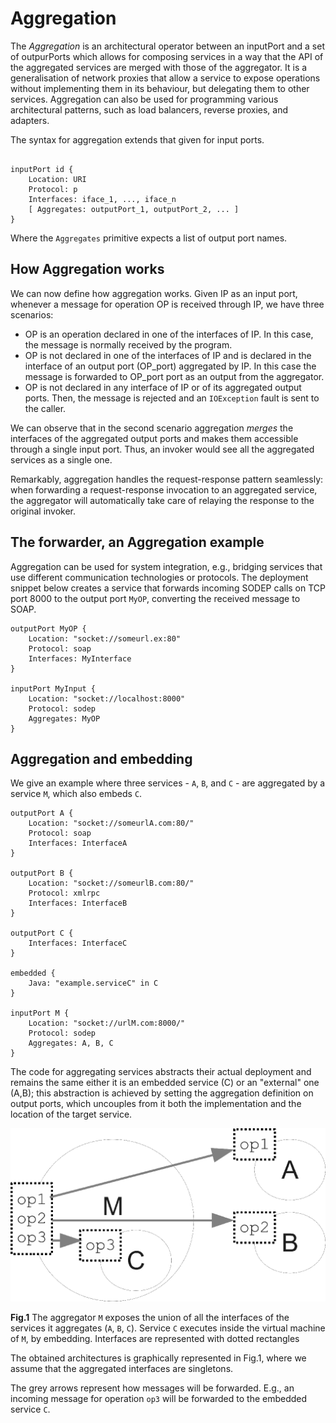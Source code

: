 # Aggregation

The _Aggregation_ is an architectural operator between an inputPort and a set of outpurPorts which allows for composing services in a way that the API of the aggregated services are merged with those of the aggregator. It is a generalisation of network proxies that allow a service to expose operations without implementing them in its behaviour, but delegating them to other services. Aggregation can also be used for programming various architectural patterns, such as load balancers, reverse proxies, and adapters.

The syntax for aggregation extends that given for input ports.

```text

inputPort id {
    Location: URI
    Protocol: p
    Interfaces: iface_1, ..., iface_n
    [ Aggregates: outputPort_1, outputPort_2, ... ]
}
```

Where the `Aggregates` primitive expects a list of output port names.


## How Aggregation works
We can now define how aggregation works. Given IP as an input port, whenever a message for operation OP is received through IP, we have three scenarios:

* OP is an operation declared in one of the interfaces of IP. In this case, the message is normally received by the program.
* OP is not declared in one of the interfaces of IP and is declared in the interface of an output port \(OP\_port\) aggregated by IP. In this case the message is forwarded to OP\_port port as an output from the aggregator.
* OP is not declared in any interface of IP or of its aggregated output ports. Then, the message is rejected and an `IOException` fault is sent to the caller.

We can observe that in the second scenario aggregation _merges_ the interfaces of the aggregated output ports and makes them accessible through a single input port. Thus, an invoker would see all the aggregated services as a single one.

Remarkably, aggregation handles the request-response pattern seamlessly: when forwarding a request-response invocation to an aggregated service, the aggregator will automatically take care of relaying the response to the original invoker.

## The forwarder, an Aggregation example

Aggregation can be used for system integration, e.g., bridging services that use different communication technologies or protocols. The deployment snippet below creates a service that forwards incoming SODEP calls on TCP port 8000 to the output port `MyOP`, converting the received message to SOAP.

```text
outputPort MyOP {
    Location: "socket://someurl.ex:80"
    Protocol: soap
    Interfaces: MyInterface
}

inputPort MyInput {
    Location: "socket://localhost:8000"
    Protocol: sodep
    Aggregates: MyOP
}
```

## Aggregation and embedding

We give an example where three services - `A`, `B`, and `C` - are aggregated by a service `M`, which also embeds `C`.

```text
outputPort A {
    Location: "socket://someurlA.com:80/"
    Protocol: soap
    Interfaces: InterfaceA
}

outputPort B {
    Location: "socket://someurlB.com:80/"
    Protocol: xmlrpc
    Interfaces: InterfaceB
}

outputPort C {
    Interfaces: InterfaceC
}

embedded {
    Java: "example.serviceC" in C
}

inputPort M {
    Location: "socket://urlM.com:8000/"
    Protocol: sodep
    Aggregates: A, B, C
}
```

The code for aggregating services abstracts their actual deployment and remains the same either it is an embedded service \(C\) or an "external" one \(A,B\); this abstraction is achieved by setting the aggregation definition on output ports, which uncouples from it both the implementation and the location of the target service.

![](../.gitbook/assets/aggregation_1.png)

**Fig.1** The aggregator `M` exposes the union of all the interfaces of the services it aggregates \(`A`, `B`, `C`\). Service `C` executes inside the virtual machine of `M`, by embedding. Interfaces are represented with dotted rectangles

The obtained architectures is graphically represented in Fig.1, where we assume that the aggregated interfaces are singletons.

The grey arrows represent how messages will be forwarded. E.g., an incoming message for operation `op3` will be forwarded to the embedded service `C`.

